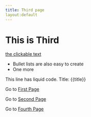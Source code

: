 ```yaml
---
title: Third page
layout:default
---
```


# This is Third

[the clickable text](http://xlson.com/)

* Bullet lists are also easy to create
* One more


This line has liquid code.  Title:    {{title}}


Go to [First Page](index.html)


Go to [Second Page](secpg.html)

Go to [Fourth Page](four.html)
